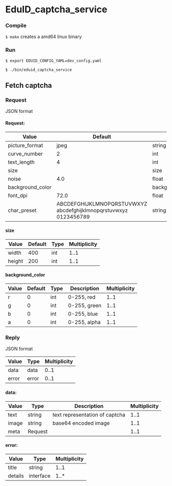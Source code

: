 # EduID_captcha_service
### Compile
`$ make`
creates a amd64 linux binary

### Run
`$ export EDUID_CONFIG_YAML=dev_config.yaml`

`$ ./bin/eduid_captcha_service`

## Fetch captcha
### Request
JSON format

#### Request:
| Value              | Default | Type             | Multiplicity |
|--------------------|---------|------------------|--------------|
| picture_format     | jpeg    | string           | 0..1         |
| curve_number       | 2       | int              | 0..1         |
| text_length        | 4       | int              | 0..1         |
| size               |         | size             | 0..1         |
| noise              | 4.0     | float            | 0..1         |
| background_color   |         | background_color | 0..1         |
| font_dpi           | 72.0    | float            | 0..1         |
| char_preset        | ABCDEFGHIJKLMNOPQRSTUVWXYZ <br> abcdefghijklmnopqrstuvwxyz <br> 0123456789 | string | 0..1 |

#### size
| Value | Default | Type | Multiplicity |
|--------|--------|------|--------------|
| width  | 400    | int  | 1..1         |
| height | 200    | int  | 1..1         |


#### background_color
| Value | Default | Type       | Description  | Multiplicity |
|-------|---------|------------|--------------|--------------|
| r     | 0       | int        | 0-255, red   | 1..1         |
| g     | 0       | int        | 0-255, green | 1..1         |
| b     | 0       | int        | 0-255, blue  | 1..1         |
| a     | 0       | int        | 0-255, alpha | 1..1         |

### Reply
JSON format

| Value | Type  | Multiplicity |
|-------|-------|--------------|
| data  | data  | 0..1         |
| error | error | 0..1         |

#### data:
| Value | Type    | Description                    | Multiplicity |
|-------|---------|--------------------------------|--------------|
| text  | string  | text representation of captcha | 1..1         |
| image | string  | base64 encoded image           | 1..1         |
| meta  | Request |                                | 1..1         |


#### error:
| Value   | Type      | Multiplicity |
|---------|-----------|--------------|
| title   | string    | 1..1         |
| details | interface | 1..*         |
